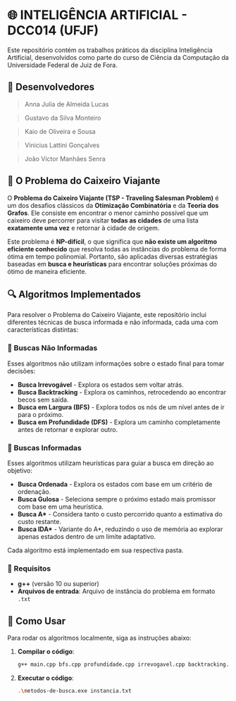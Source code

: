 # 🌐 INTELIGÊNCIA ARTIFICIAL - DCC014 (UFJF)
Este repositório contém os trabalhos práticos da disciplina Inteligência Artificial, desenvolvidos como parte do curso de Ciência da Computação da Universidade Federal de Juiz de Fora.

## 👥 Desenvolvedores
  > Anna Julia de Almeida Lucas

  > Gustavo da Silva Monteiro

  > Kaio de Oliveira e Sousa

  > Vinicius Lattini Gonçalves

  > João Victor Manhães Senra


## 🚛 O Problema do Caixeiro Viajante  

O **Problema do Caixeiro Viajante (TSP - Traveling Salesman Problem)** é um dos desafios clássicos da **Otimização Combinatória** e da **Teoria dos Grafos**. Ele consiste em encontrar o menor caminho possível que um caixeiro deve percorrer para visitar **todas as cidades** de uma lista **exatamente uma vez** e retornar à cidade de origem.  

Este problema é **NP-difícil**, o que significa que **não existe um algoritmo eficiente conhecido** que resolva todas as instâncias do problema de forma ótima em tempo polinomial. Portanto, são aplicadas diversas estratégias baseadas em **busca e heurísticas** para encontrar soluções próximas do ótimo de maneira eficiente.  

## 🔍 Algoritmos Implementados  

Para resolver o Problema do Caixeiro Viajante, este repositório inclui diferentes técnicas de busca informada e não informada, cada uma com características distintas:  

### 📌 Buscas Não Informadas  
Esses algoritmos não utilizam informações sobre o estado final para tomar decisões:  
- **Busca Irrevogável** - Explora os estados sem voltar atrás.  
- **Busca Backtracking** - Explora os caminhos, retrocedendo ao encontrar becos sem saída.  
- **Busca em Largura (BFS)** - Explora todos os nós de um nível antes de ir para o próximo.  
- **Busca em Profundidade (DFS)** - Explora um caminho completamente antes de retornar e explorar outro.  

### 📌 Buscas Informadas  
Esses algoritmos utilizam heurísticas para guiar a busca em direção ao objetivo:  
- **Busca Ordenada** - Explora os estados com base em um critério de ordenação.  
- **Busca Gulosa** - Seleciona sempre o próximo estado mais promissor com base em uma heurística.  
- **Busca A\*** - Considera tanto o custo percorrido quanto a estimativa do custo restante.  
- **Busca IDA\*** - Variante do A*, reduzindo o uso de memória ao explorar apenas estados dentro de um limite adaptativo.  

Cada algoritmo está implementado em sua respectiva pasta.  

### 🔹 Requisitos  
- **g++** (versão 10 ou superior)
- **Arquivos de entrada**: Arquivo de instância do problema em formato `.txt`

## 🚀 Como Usar  
Para rodar os algoritmos localmente, siga as instruções abaixo:

1. **Compilar o código**:
   ```bash
   g++ main.cpp bfs.cpp profundidade.cpp irrevogavel.cpp backtracking.cpp ordenada.cpp -o metodos-de-busca.exe

2. **Executar o código**:
   ```bash
   .\metodos-de-busca.exe instancia.txt
